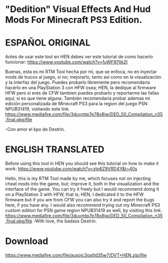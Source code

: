 # "Dedition" Visual Effects And Hud Mods For Minecraft PS3 Edition.
# ESPAÑOL ORIGINAL
Antes de usar este tool en HEN debes ver este tutorial de como hacerlo funcionar: https://www.youtube.com/watch?v=fuWF97ltk2I

Buenas, esta es mi RTM Tool hecha por mi, que se enfoca, no en inyectar mods de trucos al juego, si no; mejorarlo, tanto asi como en la visualización y la interfaz del juego.
Puedes probarlo libremente pero recomendaria hacerlo en una PlayStation 3 con HFW osea; HEN, la dedique al firmware HFW pero si eres de CFW tambien puedes probarlo y reportarme las fallas aquí, si es que tiene alguna.
También recomendaria probar ademas mi edición personalizada de Minecraft PS3 para la region del juego PSN NPUB31419, visitando este link. https://www.mediafire.com/file/3duymtp7e78x8iw/DED_50_Compilation_n35.final.pkg/file

-Con amor el kpo de Destrin.

# ENGLISH TRANSLATED

Before using this tool in HEN you should see this tutorial on how to make it work: https://www.youtube.com/watch?v=zto6Z9VRD4Y&t=40s

Hello, this is my RTM Tool made by me, which focuses not on injecting cheat mods into the game, but; improve it, both in the visualization and the interface of the game.
You can try it freely but I would recommend doing it on a PlayStation 3 with HFW, that is; HEN, I dedicated it to the HFW firmware but if you are from CFW you can also try it and report the bugs here, if you have any.
I would also recommend trying out my Minecraft PS3 custom edition for PSN game region NPUB31419 as well, by visiting this link. https://www.mediafire.com/file/3duymtp7e78x8iw/DED_50_Compilation_n35.final.pkg/file
-With love, the badass Destrin.

# Download
https://www.mediafire.com/file/auxojc3oq0d35w7/DVT+HEN.zip/file
